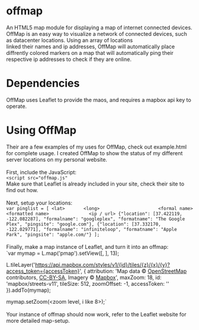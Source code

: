 # offmap
An HTML5 map module for displaying a map of internet connected devices.
OffMap is an easy way to visualize a network of connected devices, such as datacenter locations. Using an array of locations <br />
linked their names and ip addresses, OffMap will automatically place diffrently colored markers on a map that will automatically ping their respective ip addresses to check if they are online.

# Dependencies
OffMap uses Leaflet to provide the maos, and requires a mapbox api key to operate.

# Using OffMap
Their are a few examples of my uses for OffMap, check out example.html for complete usage. I created OffMap to show the status of my different server locations on my personal website.<br />
<br />
First, include the JavaScript: <br />
`<script src="offmap.js"` <br />
Make sure that Leaflet is already included in your site, check their site to find out how.
<br /><br />
Next, setup your locations:<br />
`var pinglist = [
                  <lat>       <long>                      <formal name>               <formatted name>               <ip / url>
     {"location": [37.422119, -122.082287], "formalname": "googleplex", "formatname": "The Google Plex", "pingsite": "google.com"},
     {"location": [37.332170, -122.029771], "formalname": "infiniteloop", "formatname": "Apple Park", "pingsite": "apple.com/"}
];`
<br />
<br />
Finally, make a map instance of Leaflet, and turn it into an offmap: <br />
`var mymap = L.map('pmap').setView([<starting lat>, <starting long>], 13);

L.tileLayer('https://api.mapbox.com/styles/v1/{id}/tiles/{z}/{x}/{y}?access_token={accessToken}', {
  attribution: 'Map data &copy; <a href="https://www.openstreetmap.org/">OpenStreetMap</a> contributors, <a href="https://creativecommons.org/licenses/by-sa/2.0/">CC-BY-SA</a>, Imagery © <a href="https://www.mapbox.com/">Mapbox</a>',
  maxZoom: 18,
  id: 'mapbox/streets-v11',
  tileSize: 512,
  zoomOffset: -1,
  accessToken: '<your long access token>'
}).addTo(mymap);

mymap.setZoom(<zoom level, i like 8>);`
<br />
<br />
Your instance of offmap should now work, refer to the Leaflet website for more detailed map-setup.

